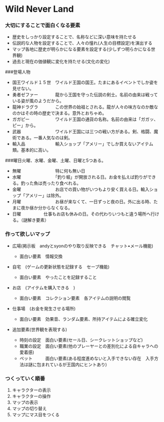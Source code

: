 Wild Never Land
===============

### 大切にすることで面白くなる要素

- 歴史をしっかり設定することで、名称などに深い意味を持たせる
- 伝説的な人物を設定することで、人々の憧れ(人生の目標設定)を演出する
- マップ各地に歴史が明らかになる要素を設定する(少しずつ明らかになる世界観)
- 過去と現在の価値観に変化を持たせる(文化の変化)

###登場人物

- 国王ワイルド１５世　ワイルド王国の国王。たまにあるイベントでしか姿を見せない。
- 勇者ゼファー　　　　龍から王国を守った伝説の剣士。名前の由来は戦っている姿が風のようだから。
- 龍神ドラグラ　　　　この世界の始祖とされる。龍が人々の味方なのか敵なのかはその時の歴史で決まる。意外とおちゃめ。
- ガガピー　　　　　　ワイルド王国の通貨の名称。名前の由来は「ガガッ、ピー」から。
- 武器　　　　　　　　ワイルド王国には三つの戦い方がある。剣、格闘、魔術である。一番人気なのは剣。
- 輸入品　　　　　　　輸入ショップ「アメリー」でしか買えないアイテム類。基本的に高い。

###曜日火曜、水曜、金曜、土曜、日曜と5つある。

- 無曜　　　　　　　　特に何も無い日　　　　　
- 水曜　　　　　　　　「釣り堀」が開放される日。お金を払えば釣りができる。釣った魚は売ったり食べれる。
- 金曜　　　　　　　　お店での買い物がいつもより安く買える日。輸入ショップ「アメリー」は除外。
- 月曜　　　　　　　　お昼が来なくて、一日ずっと夜の日。外に出る時、たまに夜か昼か分からなくなる。
- 日曜      　　　　　仕事もお店も休みの日。その代わりいつもと違う場所へ行ける。（謎解き要素） 

### 作って欲しいマップ

- 広場(掲示板　andyとsyonのやり取り反映できる　チャット•メール機能)　
    - 面白い要素　情報交換

- 自宅　(ゲームの更新状態を記録する　セーブ機能)
    - 面白い要素　やったことを記録すること

- お店　(アイテムを購入できる　)
    - 面白い要素　コレクション要素　各アイテムの説明の閲覧

- 仕事場　(お金を発生させる場所)
    - 面白い要素　効果音、ランダム要素、所持アイテムによる確立変化

- 追加要素(世界観を表現する)
    - 時刻の設定　面白い要素(セール日、シークレットショップなど)
    - 職業の設定　面白い要素(他のプレーヤーとの差別化による自キャラへの愛着感)
    - ペット　　　面白い要素(ある程度進めないと入手できない存在　入手方法は謎に包まれているが王国内にヒントあり)

### つくっていく順番

1. キャラクターの表示
2. キャラクターの操作
3. マップの表示
4. マップの切り替え
5. マップにマス目をつくる



